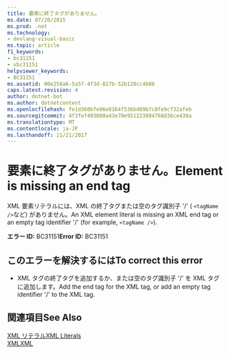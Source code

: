 ```yaml
---
title: 要素に終了タグがありません。
ms.date: 07/20/2015
ms.prod: .net
ms.technology:
- devlang-visual-basic
ms.topic: article
f1_keywords:
- bc31151
- vbc31151
helpviewer_keywords:
- BC31151
ms.assetid: 00e258a6-5a57-4f3d-827b-52b128cc4b08
caps.latest.revision: 4
author: dotnet-bot
ms.author: dotnetcontent
ms.openlocfilehash: fe1d360bfe06e8164f536bd09b7c8fe9cf32afeb
ms.sourcegitcommit: 4f3fef493080a43e70e951223894768d36ce430a
ms.translationtype: MT
ms.contentlocale: ja-JP
ms.lasthandoff: 11/21/2017
---
```

# <a name="element-is-missing-an-end-tag"></a><span data-ttu-id="8c2d8-102">要素に終了タグがありません。</span><span class="sxs-lookup"><span data-stu-id="8c2d8-102">Element is missing an end tag</span></span>
<span data-ttu-id="8c2d8-103">XML 要素リテラルには、XML の終了タグまたは空のタグ識別子 '/' ( `<tagName />`など) がありません。</span><span class="sxs-lookup"><span data-stu-id="8c2d8-103">An XML element literal is missing an XML end tag or an empty tag identifier '/' (for example, `<tagName />`).</span></span>  
  
 <span data-ttu-id="8c2d8-104">**エラー ID:** BC31151</span><span class="sxs-lookup"><span data-stu-id="8c2d8-104">**Error ID:** BC31151</span></span>  
  
## <a name="to-correct-this-error"></a><span data-ttu-id="8c2d8-105">このエラーを解決するには</span><span class="sxs-lookup"><span data-stu-id="8c2d8-105">To correct this error</span></span>  
  
-   <span data-ttu-id="8c2d8-106">XML タグの終了タグを追加するか、または空のタグ識別子 '/' を XML タグに追加します。</span><span class="sxs-lookup"><span data-stu-id="8c2d8-106">Add the end tag for the XML tag, or add an empty tag identifier '/' to the XML tag.</span></span>  
  
## <a name="see-also"></a><span data-ttu-id="8c2d8-107">関連項目</span><span class="sxs-lookup"><span data-stu-id="8c2d8-107">See Also</span></span>  
 [<span data-ttu-id="8c2d8-108">XML リテラル</span><span class="sxs-lookup"><span data-stu-id="8c2d8-108">XML Literals</span></span>](../../visual-basic/language-reference/xml-literals/index.md)  
 [<span data-ttu-id="8c2d8-109">XML</span><span class="sxs-lookup"><span data-stu-id="8c2d8-109">XML</span></span>](../../visual-basic/programming-guide/language-features/xml/index.md)
